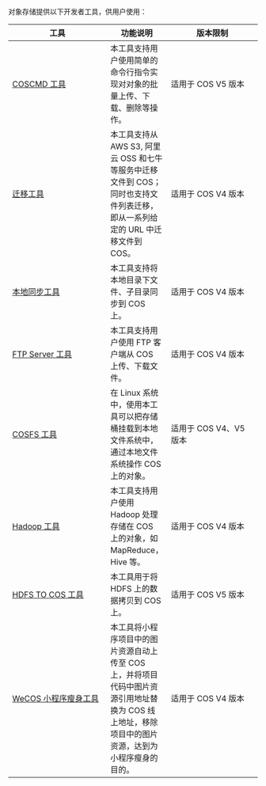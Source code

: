对象存储提供以下开发者工具，供用户使用：

<style>
table th:nth-of-type(1) {
width:210px;	
}
table th:nth-of-type(3) {
width: 200px;	
}
</style>

| 工具 | 功能说明 | 版本限制|
|---------|---------|---------|
| [COSCMD 工具](/doc/product/436/10976) | 本工具支持用户使用简单的命令行指令实现对对象的批量上传、下载、删除等操作。| 适用于 COS V5 版本 |
| [迁移工具](/doc/product/436/7191) |本工具支持从 AWS S3, 阿里云 OSS 和七牛等服务中迁移文件到 COS；同时也支持文件列表迁移，即从一系列给定的 URL 中迁移文件到 COS。| 适用于 COS V4 版本 |
|[本地同步工具](/doc/product/436/7133)|本工具支持将本地目录下文件、子目录同步到 COS 上。|适用于 COS V4 版本|
|[FTP Server 工具](/doc/product/436/7214)|本工具支持用户使用 FTP 客户端从 COS 上传、下载文件。| 适用于 COS V4 版本|
|[COSFS 工具](/doc/product/436/6883)| 在 Linux 系统中，使用本工具可以把存储桶挂载到本地文件系统中，通过本地文件系统操作 COS 上的对象。|  适用于 COS V4、V5 版本   |
|[Hadoop 工具](/doc/product/436/6884)|本工具支持用户使用 Hadoop 处理存储在 COS 上的对象，如 MapReduce，Hive 等。| 适用于 COS V4 版本|
| [HDFS TO COS 工具](/doc/product/436/7212) |本工具用于将 HDFS 上的数据拷贝到 COS 上。| 适用于 COS V5 版本|
|[WeCOS 小程序瘦身工具](/doc/product/436/8218)|本工具将小程序项目中的图片资源自动上传至 COS 上，并将项目代码中图片资源引用地址替换为 COS 线上地址，移除项目中的图片资源，达到为小程序瘦身的目的。|适用于 COS V4 版本  |
